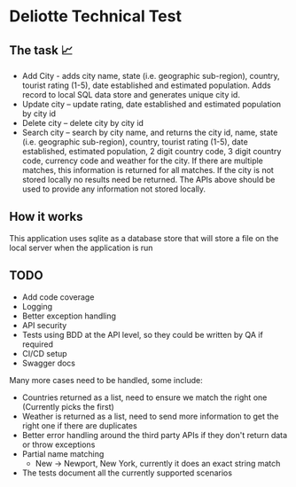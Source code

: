 # Deliotte Technical Test

## The task 📈

- Add City - adds city name, state (i.e. geographic sub-region), country, tourist rating
  (1-5), date established and estimated population. Adds record to local SQL data
  store and generates unique city id.
- Update city – update rating, date established and estimated population by city id
- Delete city – delete city by city id
- Search city – search by city name, and returns the city id, name, state (i.e.
  geographic sub-region), country, tourist rating (1-5), date established, estimated
  population, 2 digit country code, 3 digit country code, currency code and weather
  for the city. If there are multiple matches, this information is returned for all
  matches. If the city is not stored locally no results need be returned. The APIs above
  should be used to provide any information not stored locally.

## How it works

This application uses sqlite as a database store that will store a file on the local server when the application is run

## TODO

- Add code coverage
- Logging
- Better exception handling
- API security
- Tests using BDD at the API level, so they could be written by QA if required
- CI/CD setup
- Swagger docs

Many more cases need to be handled, some include:

- Countries returned as a list, need to ensure we match the right one (Currently picks the first)
- Weather is returned as a list, need to send more information to get the right one if there are duplicates
- Better error handling around the third party APIs if they don't return data or throw exceptions
- Partial name matching
  - New -> Newport, New York, currently it does an exact string match
- The tests document all the currently supported scenarios
